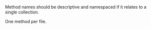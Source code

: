 Method names should be descriptive and namespaced if it relates to a single collection.

One method per file.